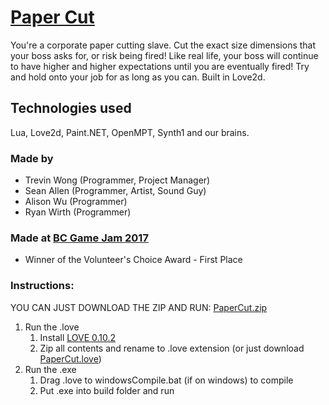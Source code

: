 # [Paper Cut](http://www.hackathon.io/77095#)

You're a corporate paper cutting slave. Cut the exact size dimensions that your boss asks for, or risk being fired! Like real life, your boss will continue to have higher and higher expectations until you are eventually fired! Try and hold onto your job for as long as you can. Built in Love2d.

## Technologies used
Lua, Love2d, Paint.NET, OpenMPT, Synth1 and our brains.

### Made by
- Trevin Wong (Programmer, Project Manager)
- Sean Allen (Programmer, Artist, Sound Guy)
- Alison Wu (Programmer)
- Ryan Wirth (Programmer)

### Made at [BC Game Jam 2017](http://bcgamejam.com/)
- Winner of the Volunteer's Choice Award - First Place

### Instructions:
YOU CAN JUST DOWNLOAD THE ZIP AND RUN: [PaperCut.zip](https://github.com/alisonrwu/bc-game-jam/blob/master/Paper%20Cut%20V1.zip)

1. Run the .love
   1. Install [LOVE 0.10.2](https://love2d.org/)
   2. Zip all contents and rename to .love extension (or just download [PaperCut.love](https://github.com/alisonrwu/bc-game-jam/blob/master/PaperCutV1.love))
2. Run the .exe
   1. Drag .love to windowsCompile.bat (if on windows) to compile
   2. Put .exe into build folder and run
